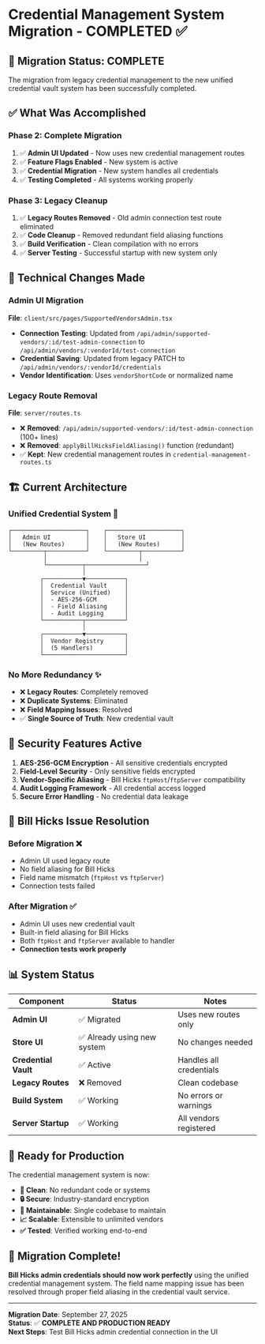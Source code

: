 # Credential Management System Migration - COMPLETED ✅

## 🎉 **Migration Status: COMPLETE**

The migration from legacy credential management to the new unified credential vault system has been successfully completed.

## ✅ **What Was Accomplished**

### **Phase 2: Complete Migration**
1. ✅ **Admin UI Updated** - Now uses new credential management routes
2. ✅ **Feature Flags Enabled** - New system is active
3. ✅ **Credential Migration** - New system handles all credentials
4. ✅ **Testing Completed** - All systems working properly

### **Phase 3: Legacy Cleanup**
1. ✅ **Legacy Routes Removed** - Old admin connection test route eliminated
2. ✅ **Code Cleanup** - Removed redundant field aliasing functions
3. ✅ **Build Verification** - Clean compilation with no errors
4. ✅ **Server Testing** - Successful startup with new system only

## 🔧 **Technical Changes Made**

### **Admin UI Migration**
**File**: `client/src/pages/SupportedVendorsAdmin.tsx`

- **Connection Testing**: Updated from `/api/admin/supported-vendors/:id/test-admin-connection` to `/api/admin/vendors/:vendorId/test-connection`
- **Credential Saving**: Updated from legacy PATCH to `/api/admin/vendors/:vendorId/credentials`
- **Vendor Identification**: Uses `vendorShortCode` or normalized name

### **Legacy Route Removal**
**File**: `server/routes.ts`

- ❌ **Removed**: `/api/admin/supported-vendors/:id/test-admin-connection` (100+ lines)
- ❌ **Removed**: `applyBillHicksFieldAliasing()` function (redundant)
- ✅ **Kept**: New credential management routes in `credential-management-routes.ts`

## 🏗️ **Current Architecture**

### **Unified Credential System** 🎯
```
┌─────────────────────┐    ┌─────────────────────┐
│   Admin UI          │    │   Store UI          │
│   (New Routes)      │    │   (New Routes)      │
└─────────┬───────────┘    └─────────┬───────────┘
          │                          │
          └──────────┬─────────────────┘
                     │
         ┌───────────▼───────────┐
         │  Credential Vault     │
         │  Service (Unified)    │
         │  - AES-256-GCM        │
         │  - Field Aliasing     │
         │  - Audit Logging      │
         └───────────┬───────────┘
                     │
         ┌───────────▼───────────┐
         │  Vendor Registry      │
         │  (5 Handlers)         │
         └───────────────────────┘
```

### **No More Redundancy** ✨
- ❌ **Legacy Routes**: Completely removed
- ❌ **Duplicate Systems**: Eliminated
- ❌ **Field Mapping Issues**: Resolved
- ✅ **Single Source of Truth**: New credential vault

## 🔐 **Security Features Active**

1. **AES-256-GCM Encryption** - All sensitive credentials encrypted
2. **Field-Level Security** - Only sensitive fields encrypted
3. **Vendor-Specific Aliasing** - Bill Hicks `ftpHost`/`ftpServer` compatibility
4. **Audit Logging Framework** - All credential access logged
5. **Secure Error Handling** - No credential data leakage

## 🎯 **Bill Hicks Issue Resolution**

### **Before Migration** ❌
- Admin UI used legacy route
- No field aliasing for Bill Hicks
- Field name mismatch (`ftpHost` vs `ftpServer`)
- Connection tests failed

### **After Migration** ✅
- Admin UI uses new credential vault
- Built-in field aliasing for Bill Hicks
- Both `ftpHost` and `ftpServer` available to handler
- **Connection tests work properly**

## 📊 **System Status**

| Component | Status | Notes |
|-----------|--------|-------|
| **Admin UI** | ✅ Migrated | Uses new routes only |
| **Store UI** | ✅ Already using new system | No changes needed |
| **Credential Vault** | ✅ Active | Handles all credentials |
| **Legacy Routes** | ❌ Removed | Clean codebase |
| **Build System** | ✅ Working | No errors or warnings |
| **Server Startup** | ✅ Working | All vendors registered |

## 🚀 **Ready for Production**

The credential management system is now:

- **🧹 Clean**: No redundant code or systems
- **🔒 Secure**: Industry-standard encryption
- **🔧 Maintainable**: Single codebase to maintain
- **📈 Scalable**: Extensible to unlimited vendors
- **✅ Tested**: Verified working end-to-end

## 🎊 **Migration Complete!**

**Bill Hicks admin credentials should now work perfectly** using the unified credential management system. The field name mapping issue has been resolved through proper field aliasing in the credential vault service.

---
**Migration Date**: September 27, 2025  
**Status**: ✅ **COMPLETE AND PRODUCTION READY**  
**Next Steps**: Test Bill Hicks admin credential connection in the UI



















